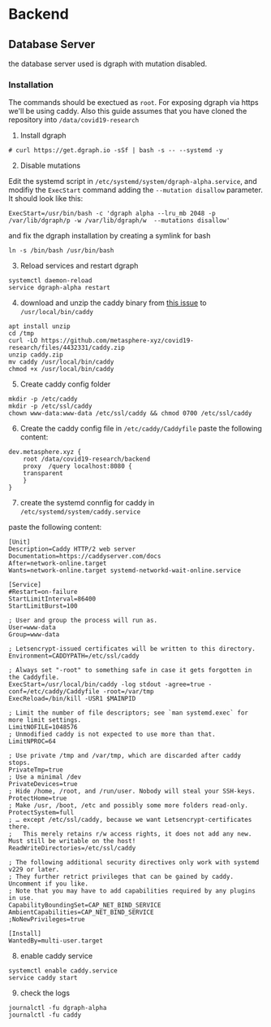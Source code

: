 # Backend




## Database Server

the database server used is dgraph with mutation disabled.

### Installation
The commands should be exectued as `root`. For exposing dgraph via https we'll be using caddy.
Also this guide assumes that you have cloned the repository into `/data/covid19-research`

1. Install dgraph
```
# curl https://get.dgraph.io -sSf | bash -s -- --systemd -y
```

2. Disable mutations

Edit the systemd script in `/etc/systemd/system/dgraph-alpha.service`, and modifiy the `ExecStart` command adding the `--mutation disallow` parameter.
It should look like this:
```
ExecStart=/usr/bin/bash -c 'dgraph alpha --lru_mb 2048 -p /var/lib/dgraph/p -w /var/lib/dgraph/w  --mutations disallow'
```

and fix the dgraph installation by creating a symlink for bash
```
ln -s /bin/bash /usr/bin/bash
```

3. Reload services and restart dgraph
```
systemctl daemon-reload
service dgraph-alpha restart 
```

4. download and unzip the caddy binary from [this issue](https://github.com/metasphere-xyz/covid19-research/issues/9) to `/usr/local/bin/caddy`

```
apt install unzip
cd /tmp
curl -LO https://github.com/metasphere-xyz/covid19-research/files/4432331/caddy.zip
unzip caddy.zip 
mv caddy /usr/local/bin/caddy
chmod +x /usr/local/bin/caddy
```

5. Create caddy config folder
```
mkdir -p /etc/caddy 
mkdir -p /etc/ssl/caddy
chown www-data:www-data /etc/ssl/caddy && chmod 0700 /etc/ssl/caddy
```

6. Create the caddy config file in `/etc/caddy/Caddyfile`
paste the following content:

```
dev.metasphere.xyz {
    root /data/covid19-research/backend
    proxy  /query localhost:8080 {
	transparent
    }
}
```

7. create the systemd connfig for caddy in `/etc/systemd/system/caddy.service`

paste the following content:

```
[Unit]
Description=Caddy HTTP/2 web server
Documentation=https://caddyserver.com/docs
After=network-online.target
Wants=network-online.target systemd-networkd-wait-online.service

[Service]
#Restart=on-failure
StartLimitInterval=86400
StartLimitBurst=100

; User and group the process will run as.
User=www-data
Group=www-data

; Letsencrypt-issued certificates will be written to this directory.
Environment=CADDYPATH=/etc/ssl/caddy

; Always set "-root" to something safe in case it gets forgotten in the Caddyfile.
ExecStart=/usr/local/bin/caddy -log stdout -agree=true -conf=/etc/caddy/Caddyfile -root=/var/tmp
ExecReload=/bin/kill -USR1 $MAINPID

; Limit the number of file descriptors; see `man systemd.exec` for more limit settings.
LimitNOFILE=1048576
; Unmodified caddy is not expected to use more than that.
LimitNPROC=64

; Use private /tmp and /var/tmp, which are discarded after caddy stops.
PrivateTmp=true
; Use a minimal /dev
PrivateDevices=true
; Hide /home, /root, and /run/user. Nobody will steal your SSH-keys.
ProtectHome=true
; Make /usr, /boot, /etc and possibly some more folders read-only.
ProtectSystem=full
; … except /etc/ssl/caddy, because we want Letsencrypt-certificates there.
;   This merely retains r/w access rights, it does not add any new. Must still be writable on the host!
ReadWriteDirectories=/etc/ssl/caddy

; The following additional security directives only work with systemd v229 or later.
; They further retrict privileges that can be gained by caddy. Uncomment if you like.
; Note that you may have to add capabilities required by any plugins in use.
CapabilityBoundingSet=CAP_NET_BIND_SERVICE
AmbientCapabilities=CAP_NET_BIND_SERVICE
;NoNewPrivileges=true

[Install]
WantedBy=multi-user.target
```

8. enable caddy service
```
systemctl enable caddy.service
service caddy start
```

9. check the logs
```
journalctl -fu dgraph-alpha
journalctl -fu caddy
```

